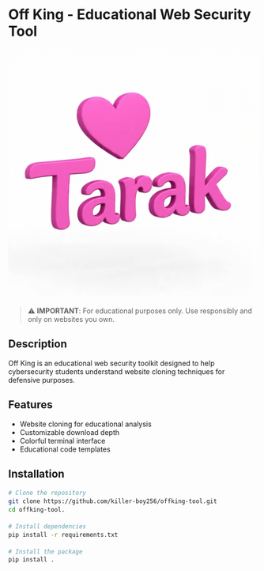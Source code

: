 # Off King - Educational Web Security Tool

![Off King Banner](banner.png)

> ⚠️ **IMPORTANT**: For educational purposes only. Use responsibly and only on websites you own.

## Description

Off King is an educational web security toolkit designed to help cybersecurity students understand website cloning techniques for defensive purposes.

## Features

- Website cloning for educational analysis
- Customizable download depth
- Colorful terminal interface
- Educational code templates

## Installation

```bash
# Clone the repository
git clone https://github.com/killer-boy256/offking-tool.git
cd offking-tool.

# Install dependencies
pip install -r requirements.txt

# Install the package
pip install .
